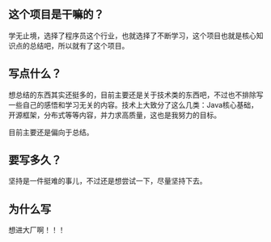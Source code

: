 ## 这个项目是干嘛的？

学无止境，选择了程序员这个行业，也就选择了不断学习，这个项目也就是核心知识点的总结吧，所以就有了这个项目。

## 写点什么？

想总结的东西其实还挺多的，目前主要还是关于技术类的东西吧，不过也不排除写一些自己的感悟和学习无关的内容。技术上大致分了这么几类：Java核心基础，开源框架，分布式等等内容，并力求高质量，这也是我努力的目标。

目前主要还是偏向于总结。

## 要写多久？

坚持是一件挺难的事儿，不过还是想尝试一下，尽量坚持下去。

## 为什么写

想进大厂啊！！！